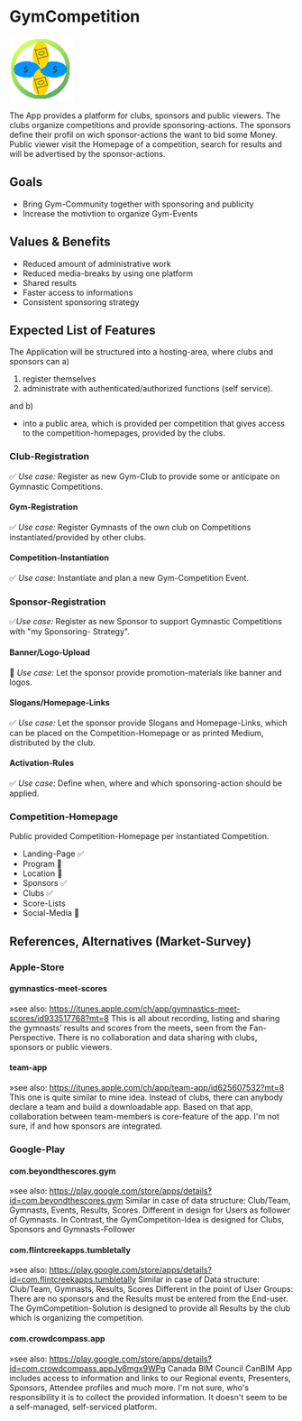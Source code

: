 # GymCompetition
![product-logo](https://github.com/luechtdiode/GymCompetition/blob/master/app/images/logo.png)

The App provides a platform for clubs, sponsors and public viewers. The clubs organize competitions and provide sponsoring-actions. The sponsors define their profil on wich sponsor-actions the want to bid some Money. Public viewer visit the Homepage of a competition, search for results and will be advertised by the sponsor-actions.

## Goals
* Bring Gym-Community together with sponsoring and publicity
* Increase the motivtion to organize Gym-Events
## Values & Benefits
* Reduced amount of administrative work
* Reduced media-breaks by using one platform
* Shared results
* Faster access to informations
* Consistent sponsoring strategy

## Expected List of Features
The Application will be structured into a hosting-area, where clubs and sponsors can 
a)

  1. register themselves
  2. administrate with authenticated/authorized functions (self service).

and b) 

  - into a public area, which is provided per competition that gives access to the competition-homepages, provided by the clubs.

### Club-Registration
:white_check_mark: *Use case:* Register as new Gym-Club to provide some or anticipate on Gymnastic
Competitions.
#### Gym-Registration
:white_check_mark: *Use case:* Register Gymnasts of the own club on Competitions instantiated/provided by other
clubs.
#### Competition-Instantiation
:white_check_mark: *Use case:* Instantiate and plan a new Gym-Competition Event.

### Sponsor-Registration
:white_check_mark:*Use case:* Register as new Sponsor to support Gymnastic Competitions with "my Sponsoring-
Strategy".
#### Banner/Logo-Upload
:construction_worker: *Use case:* Let the sponsor provide promotion-materials like banner and logos.
#### Slogans/Homepage-Links
:white_check_mark: *Use case:* Let the sponsor provide Slogans and Homepage-Links, which can be placed on the
Competition-Homepage or as printed Medium, distributed by the club.
#### Activation-Rules
:white_check_mark: *Use case:* Define when, where and which sponsoring-action should be applied.

### Competition-Homepage
Public provided Competition-Homepage per instantiated Competition.
* Landing-Page :white_check_mark:
* Program :construction_worker:
* Location :construction_worker:
* Sponsors :white_check_mark:
* Clubs :white_check_mark:
* Score-Lists
* Social-Media :construction_worker:

## References, Alternatives (Market-Survey)

### Apple-Store
#### gymnastics-meet-scores
»see also: https://itunes.apple.com/ch/app/gymnastics-meet-scores/id933517768?mt=8
This is all about recording, listing and sharing the gymnasts’ results and scores from the
meets, seen from the Fan-Perspective. There is no collaboration and data sharing with clubs,
sponsors or public viewers.
#### team-app
»see also: https://itunes.apple.com/ch/app/team-app/id625607532?mt=8
This one is quite similar to mine idea. Instead of clubs, there can anybody declare a team
and build a downloadable app. Based on that app, collaboration between team-members is
core-feature of the app.
I'm not sure, if and how sponsors are integrated.

### Google-Play
#### com.beyondthescores.gym
»see also: https://play.google.com/store/apps/details?id=com.beyondthescores.gym
Similar in case of data structure: Club/Team, Gymnasts, Events, Results, Scores.
Different in design for Users as follower of Gymnasts. In Contrast, the GymCompetiton-Idea
is designed for Clubs, Sponsors and Gymnasts-Follower
#### com.flintcreekapps.tumbletally
»see also: https://play.google.com/store/apps/details?id=com.flintcreekapps.tumbletally
Similar in case of Data structure: Club/Team, Gymnasts, Results, Scores
Different in the point of User Groups: There are no sponsors and the Results must be
entered from the End-user. The GymCompetition-Solution is designed to provide all Results
by the club which is organizing the competition.
#### com.crowdcompass.app
»see also: https://play.google.com/store/apps/details?id=com.crowdcompass.appJy6mgx9WPg
Canada BIM Council
CanBIM App includes access to information and links to our Regional events, Presenters,
Sponsors, Attendee profiles and much more.
I'm not sure, who's responsibility it is to collect the provided information. It doesn't seem to be
a self-managed, self-serviced platform.
